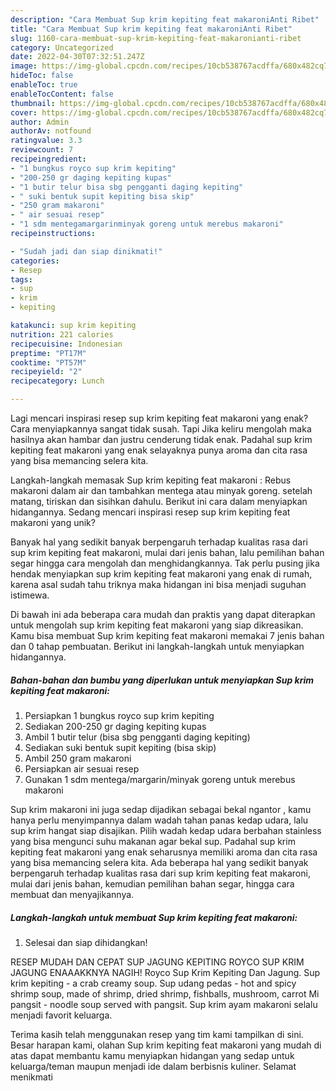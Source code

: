 ```yaml
---
description: "Cara Membuat Sup krim kepiting feat makaroniAnti Ribet"
title: "Cara Membuat Sup krim kepiting feat makaroniAnti Ribet"
slug: 1160-cara-membuat-sup-krim-kepiting-feat-makaronianti-ribet
category: Uncategorized
date: 2022-04-30T07:32:51.247Z
image: https://img-global.cpcdn.com/recipes/10cb538767acdffa/680x482cq70/sup-krim-kepiting-feat-makaroni-foto-resep-utama.jpg
hideToc: false
enableToc: true
enableTocContent: false
thumbnail: https://img-global.cpcdn.com/recipes/10cb538767acdffa/680x482cq70/sup-krim-kepiting-feat-makaroni-foto-resep-utama.jpg
cover: https://img-global.cpcdn.com/recipes/10cb538767acdffa/680x482cq70/sup-krim-kepiting-feat-makaroni-foto-resep-utama.jpg
author: Admin
authorAv: notfound
ratingvalue: 3.3
reviewcount: 7
recipeingredient:
- "1 bungkus royco sup krim kepiting"
- "200-250 gr daging kepiting kupas"
- "1 butir telur bisa sbg pengganti daging kepiting"
- " suki bentuk supit kepiting bisa skip"
- "250 gram makaroni"
- " air sesuai resep"
- "1 sdm mentegamargarinminyak goreng untuk merebus makaroni"
recipeinstructions:

- "Sudah jadi dan siap dinikmati!"
categories:
- Resep
tags:
- sup
- krim
- kepiting

katakunci: sup krim kepiting 
nutrition: 221 calories
recipecuisine: Indonesian
preptime: "PT17M"
cooktime: "PT57M"
recipeyield: "2"
recipecategory: Lunch

---
```



Lagi mencari inspirasi resep sup krim kepiting feat makaroni yang enak? Cara menyiapkannya sangat tidak susah. Tapi Jika keliru mengolah maka hasilnya akan hambar dan justru cenderung tidak enak. Padahal sup krim kepiting feat makaroni yang enak selayaknya punya aroma dan cita rasa yang bisa memancing selera kita.


Langkah-langkah memasak Sup krim kepiting feat makaroni : Rebus makaroni dalam air dan tambahkan mentega atau minyak goreng. setelah matang, tiriskan dan sisihkan dahulu. Berikut ini cara dalam menyiapkan hidangannya. Sedang mencari inspirasi resep sup krim kepiting feat makaroni yang unik?

Banyak hal yang sedikit banyak berpengaruh terhadap kualitas rasa dari sup krim kepiting feat makaroni, mulai dari jenis bahan, lalu pemilihan bahan segar hingga cara mengolah dan menghidangkannya. Tak perlu pusing jika hendak menyiapkan sup krim kepiting feat makaroni yang enak di rumah, karena asal sudah tahu triknya maka hidangan ini bisa menjadi suguhan istimewa.


Di bawah ini ada beberapa cara mudah dan praktis yang dapat diterapkan untuk mengolah sup krim kepiting feat makaroni yang siap dikreasikan. Kamu bisa membuat Sup krim kepiting feat makaroni memakai 7 jenis bahan dan 0 tahap pembuatan. Berikut ini langkah-langkah untuk menyiapkan hidangannya.

<!--inarticleads1-->

##### Bahan-bahan dan bumbu yang diperlukan untuk menyiapkan Sup krim kepiting feat makaroni:

1. Persiapkan 1 bungkus royco sup krim kepiting
1. Sediakan 200-250 gr daging kepiting kupas
1. Ambil 1 butir telur (bisa sbg pengganti daging kepiting)
1. Sediakan  suki bentuk supit kepiting (bisa skip)
1. Ambil 250 gram makaroni
1. Persiapkan  air sesuai resep
1. Gunakan 1 sdm mentega/margarin/minyak goreng untuk merebus makaroni


Sup krim makaroni ini juga sedap dijadikan sebagai bekal ngantor , kamu hanya perlu menyimpannya dalam wadah tahan panas kedap udara, lalu sup krim hangat siap disajikan. Pilih wadah kedap udara berbahan stainless yang bisa mengunci suhu makanan agar bekal sup. Padahal sup krim kepiting feat makaroni yang enak seharusnya memiliki aroma dan cita rasa yang bisa memancing selera kita. Ada beberapa hal yang sedikit banyak berpengaruh terhadap kualitas rasa dari sup krim kepiting feat makaroni, mulai dari jenis bahan, kemudian pemilihan bahan segar, hingga cara membuat dan menyajikannya. 

<!--inarticleads2-->

##### Langkah-langkah untuk membuat Sup krim kepiting feat makaroni:


1. Selesai dan siap dihidangkan!

RESEP MUDAH DAN CEPAT SUP JAGUNG KEPITING ROYCO SUP KRIM JAGUNG ENAAAKKNYA NAGIH! Royco Sup Krim Kepiting Dan Jagung. Sup krim kepiting - a crab creamy soup. Sup udang pedas - hot and spicy shrimp soup, made of shrimp, dried shrimp, fishballs, mushroom, carrot Mi pangsit - noodle soup served with pangsit. Sup krim ayam makaroni selalu menjadi favorit keluarga. 

Terima kasih telah menggunakan resep yang tim kami tampilkan di sini. Besar harapan kami, olahan Sup krim kepiting feat makaroni yang mudah di atas dapat membantu kamu menyiapkan hidangan yang sedap untuk keluarga/teman maupun menjadi ide dalam berbisnis kuliner. Selamat menikmati
